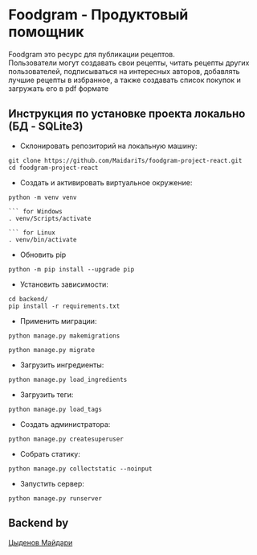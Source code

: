 # Foodgram - Продуктовый помощник

Foodgram это ресурс для публикации рецептов.  
Пользователи могут создавать свои рецепты, читать рецепты других пользователей, подписываться на интересных авторов, добавлять лучшие рецепты в избранное, а также создавать список покупок и загружать его в pdf формате

## Инструкция по установке проекта локально (БД - SQLite3)

* Склонировать репозиторий на локальную машину:
```
git clone https://github.com/MaidariTs/foodgram-project-react.git
cd foodgram-project-react
```

* Cоздать и активировать виртуальное окружение:

```
python -m venv venv

``` for Windows
. venv/Scripts/activate

``` for Linux
. venv/bin/activate
```

* Обновить pip
```
python -m pip install --upgrade pip
```

* Установить зависимости:

```
cd backend/
pip install -r requirements.txt
```

* Применить миграции:
```
python manage.py makemigrations
```
```
python manage.py migrate
```
* Загрузить ингредиенты:
```
python manage.py load_ingredients
```
* Загрузить теги:
```
python manage.py load_tags
```
* Создать администратора:
```
python manage.py createsuperuser
```
* Собрать статику:
```
python manage.py collectstatic --noinput
```
* Запустить сервер:
```
python manage.py runserver
```

## Backend by
[Цыденов Майдари](https://github.com/MaidariTs)
